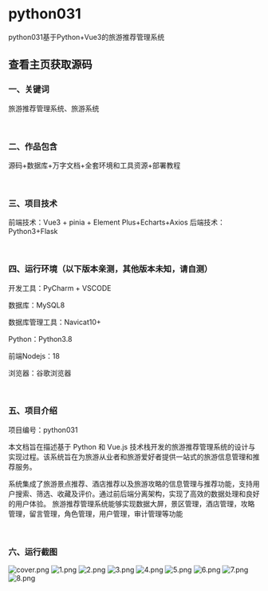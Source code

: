 # python031
python031基于Python+Vue3的旅游推荐管理系统
 
## 查看主页获取源码


### 一、关键词

旅游推荐管理系统、旅游系统

<br/>

### 二、作品包含

源码+数据库+万字文档+全套环境和工具资源+部署教程


<br/>

### 三、项目技术

前端技术：Vue3 + pinia + Element Plus+Echarts+Axios
后端技术：Python3+Flask
  

<br/>

### 四、运行环境（以下版本亲测，其他版本未知，请自测）

开发工具：PyCharm + VSCODE

数据库：MySQL8

数据库管理工具：Navicat10+

Python：Python3.8

前端Nodejs：18

浏览器：谷歌浏览器



<br/>

### 五、项目介绍

项目编号：python031

本文档旨在描述基于 Python 和 Vue.js 技术栈开发的旅游推荐管理系统的设计与实现过程。该系统旨在为旅游从业者和旅游爱好者提供一站式的旅游信息管理和推荐服务。


系统集成了旅游景点推荐、酒店推荐以及旅游攻略的信息管理与推荐功能，支持用户搜索、筛选、收藏及评价。通过前后端分离架构，实现了高效的数据处理和良好的用户体验。
旅游推荐管理系统能够实现数据大屏，景区管理，酒店管理，攻略管理，留言管理，角色管理，用户管理，审计管理等功能


<br/>

### 六、运行截图

![cover.png](./cover.png)
![1.png](./1.png)
![2.png](./2.png)
![3.png](./3.png)
![4.png](./4.png)
![5.png](./5.png)
![6.png](./6.png)
![7.png](./7.png)
![8.png](./8.png)
